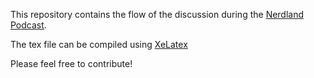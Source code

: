 This repository contains the flow of the discussion during the [Nerdland Podcast](https://www.lievenscheire.be/podcast/).

The tex file can be compiled using [XeLatex](https://www.overleaf.com/learn/latex/XeLaTeX)


Please feel free to contribute!
